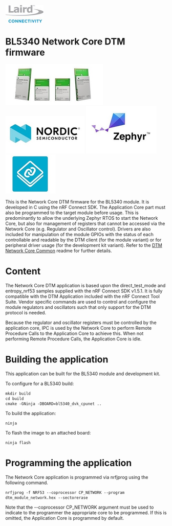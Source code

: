 [![Laird Connectivity](../../docs/images/Laird_Connectivity_Logo.jpg)](https://www.lairdconnect.com/)
# BL5340 Network Core DTM firmware
[![BL5340](../../docs/images/BL5340.jpg)](https://www.lairdconnect.com/wireless-modules/bluetooth-modules/bluetooth-5-modules/bl5340-series-multi-core-bluetooth-52-802154-nfc-modules)
[![Nordic](../../docs/images/Nordic_Logo.jpg)](https://www.nordicsemi.com/Products/Low-power-short-range-wireless/nRF5340)
[![Zephyr](../../docs/images/Zephyr_Logo.jpg)](https://zephyrproject.org/)
[![NCS](../../docs/images/Ncs_Logo.jpg)](https://www.nordicsemi.com/Software-and-tools/Software/nRF-Connect-SDK)

This is the Network Core DTM firmware for the BL5340 module. It is developed in C using the nRF Connect SDK. The Application Core part must also be programmed to the target module before usage. This is predominantly to allow the underlying Zephyr RTOS to start the Network Core, but also for management of registers that cannot be accessed via the Network Core (e.g. Regulator and Oscillator control). Drivers are also included for manipulation of the module GPIOs with the status of each controllable and readable by the DTM client (for the module variant) or for peripheral driver usage (for the development kit variant). Refer to the [DTM Network Core Common] readme for further details.

# Content

The Network Core DTM application is based upon the direct_test_mode and entropy_nrf53 samples supplied with the nRF Connect SDK v1.5.1. It is fully compatible with the DTM Application included with the nRF Connect Tool Suite. Vendor specific commands are used to control and configure the module regulators and oscillators such that only support for the DTM protocol is needed.

Because the regulator and oscillator registers must be controlled by the application core, IPC is used by the Network Core to perform Remote Procedure Calls to the Application Core to achieve this. When not performing Remote Procedure Calls, the Application Core is idle.

# Building the application

This application can be built for the BL5340 module and development kit.

To configure for a BL5340 build:

    mkdir build
    cd build
    cmake -GNinja -DBOARD=bl5340_dvk_cpunet ..

To build the application:

    ninja

To flash the image to an attached board:

    ninja flash

# Programming the application

The Network Core application is programmed via nrfjprog using the following command.

    nrfjprog -f NRF53 --coprocessor CP_NETWORK --program dtm_module_network.hex --sectorerase

Note that the --coprocessor CP_NETWORK argument must be used to indicate to the programmer the appropriate core to be programmed. If this is omitted, the Application Core is programmed by default.

[DTM Network Core Common]: ../../common/dtm_network_core_common/README.md "BL5340 DTM Network Core Common"
